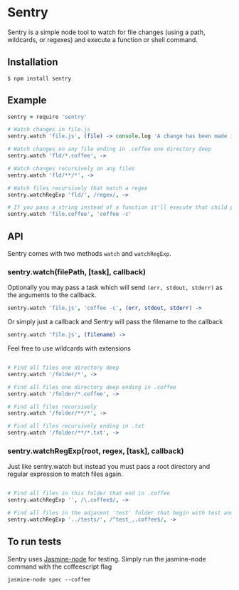 # Sentry

Sentry is a simple node tool to watch for file changes (using a path, wildcards, or regexes) and execute a function or shell command.

## Installation

    $ npm install sentry

## Example

````coffeescript
sentry = require 'sentry'

# Watch changes in file.js
sentry.watch 'file.js', (file) -> console.log 'A change has been made in #{file}'

# Watch changes on any file ending in .coffee one directory deep
sentry.watch 'fld/*.coffee', ->

# Watch changes recursively on any files 
sentry.watch 'fld/**/*', ->

# Watch files recursively that match a regex
sentry.watchRegExp 'fld/', /regex/, ->

# If you pass a string instead of a function it'll execute that child process
sentry.watch 'file.coffee', 'coffee -c'
````

## API

Sentry comes with two methods `watch` and `watchRegExp`.

### sentry.watch(filePath, [task], callback)

Optionally you may pass a task which will send `(err, stdout, stderr)` as the arguments to the callback.

````coffeescript
sentry.watch 'file.js', 'coffee -c', (err, stdout, stderr) ->
````

Or simply just a callback and Sentry will pass the filename to the callback

````coffeescript
sentry.watch 'file.js', (filename) ->
````

Feel free to use wildcards with extensions

````coffeescript

# Find all files one directory deep
sentry.watch '/folder/*', ->

# Find all files one directory deep ending in .coffee
sentry.watch '/folder/*.coffee', ->

# Find all files recursively
sentry.watch '/folder/**/*', ->

# Find all files recursively ending in .txt
sentry.watch '/folder/**/*.txt', ->
````

### sentry.watchRegExp(root, regex, [task], callback)

Just like sentry.watch but instead you must pass a root directory and regular expression to match files again.

````coffeescript

# Find all files in this folder that end in .coffee
sentry.watchRegExp '', /\.coffee$/, ->

# Find all files in the adjacent 'test' folder that begin with test and end in .coffee
sentry.watchRegExp '../tests/', /^test_,.coffee$/, ->
````

## To run tests

Sentry uses [Jasmine-node](https://github.com/mhevery/jasmine-node) for testing. Simply run the jasmine-node command with the coffeescript flag

    jasmine-node spec --coffee